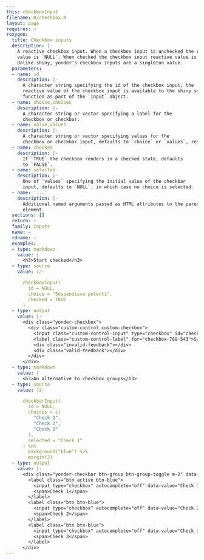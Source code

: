 ```yaml
---
this: checkboxInput
filename: R/checkbox.R
layout: page
requires: ~
roxygen:
  title: Checkbox inputs
  description: |-
    A reactive checkbox input. When a checkbox input is unchecked the reactive
    value is `NULL`. When checked the checkbox input reactive value is `value`.
    Unlike shiny, yonder's checkbox inputs are a singleton value.
  parameters:
  - name: id
    description: |-
      A character string specifying the id of the checkbox input, the
      reactive value of the checkbox input is available to the shiny server
      function as part of the `input` object.
  - name: choice,choices
    description: |-
      A character string or vector specifying a label for the
      checkbox or checkbar.
  - name: value,values
    description: |-
      A character string or vector specifying values for the
      checkbox or checkbar input, defaults to `choice` or `values`, respectively.
  - name: checked
    description: |-
      If `TRUE` the checkbox renders in a checked state, defaults
      to `FALSE`.
  - name: selected
    description: |-
      One of `values` specifying the initial value of the checkbar
      input, defaults to `NULL`, in which case no choice is selected.
  - name: '...'
    description: |-
      Additional named arguments passed as HTML attributes to the parent
      element.
  sections: []
  return: ~
  family: inputs
  name: ~
  rdname: ~
  examples:
  - type: markdown
    value: |
      <h3>Start checked</h3>
  - type: source
    value: |2-

      checkboxInput(
        id = NULL,
        choice = "Suspendisse potenti",
        checked = TRUE
      )
  - type: output
    value: |-
      <div class="yonder-checkbox">
        <div class="custom-control custom-checkbox">
          <input class="custom-control-input" type="checkbox" id="checkbox-789-543" data-value="Suspendisse potenti" checked/>
          <label class="custom-control-label" for="checkbox-789-543">Suspendisse potenti</label>
          <div class="invalid-feedback"></div>
          <div class="valid-feedback"></div>
        </div>
      </div>
  - type: markdown
    value: |
      <h3>An alternative to checkbox groups</h3>
  - type: source
    value: |2-

      checkbarInput(
        id = NULL,
        choices = c(
          "Check 1",
          "Check 2",
          "Check 3"
        ),
        selected = "Check 1"
      ) %>%
        background("blue") %>%
        margin(2)
  - type: output
    value: |-
      <div class="yonder-checkbar btn-group btn-group-toggle m-2" data-toggle="buttons">
        <label class="btn active btn-blue">
          <input type="checkbox" autocomplete="off" data-value="Check 1" checked/>
          <span>Check 1</span>
        </label>
        <label class="btn btn-blue">
          <input type="checkbox" autocomplete="off" data-value="Check 2"/>
          <span>Check 2</span>
        </label>
        <label class="btn btn-blue">
          <input type="checkbox" autocomplete="off" data-value="Check 3"/>
          <span>Check 3</span>
        </label>
      </div>
---
```

